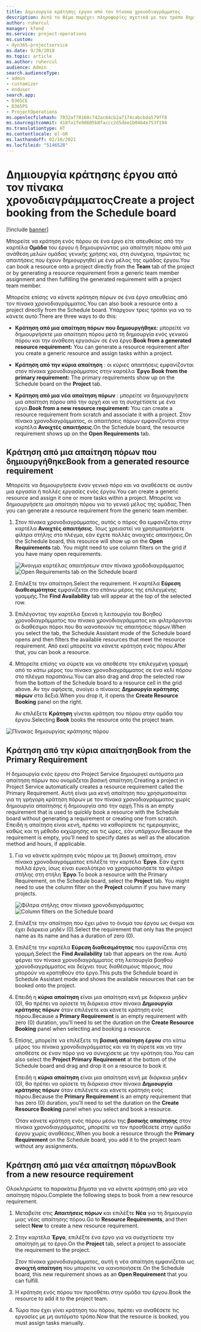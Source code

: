 ```yaml
---
title: Δημιουργία κράτησης έργου από τον πίνακα χρονοδιαγράμματος
description: Αυτό το θέμα παρέχει πληροφορίες σχετικά με τον τρόπο δημιουργίας μιας κράτησης έργου από τον πίνακα χρονοδιαγράμματος.
author: ruhercul
manager: kfend
ms.service: project-operations
ms.custom:
- dyn365-projectservice
ms.date: 9/26/2019
ms.topic: article
ms.author: ruhercul
audience: Admin
search.audienceType:
- admin
- customizer
- enduser
search.app:
- D365CE
- D365PS
- ProjectOperations
ms.openlocfilehash: 7032af78168c742ac64cb2a7174cabcbda579ff8
ms.sourcegitcommit: 418fa1fe9d605b8faccc2d5dee1b04b4e753f194
ms.translationtype: HT
ms.contentlocale: el-GR
ms.lasthandoff: 02/10/2021
ms.locfileid: "5146528"
---
```

# <a name="create-a-project-booking-from-the-schedule-board"></a><span data-ttu-id="ba7b6-103">Δημιουργία κράτησης έργου από τον πίνακα χρονοδιαγράμματος</span><span class="sxs-lookup"><span data-stu-id="ba7b6-103">Create a project booking from the Schedule board</span></span>

[!include [banner](../includes/psa-now-project-operations.md)]

<span data-ttu-id="ba7b6-104">Μπορείτε να κράτηση ενός πόρου σε ένα έργο είτε απευθείας από την καρτέλα **Ομάδα** του έργου ή δημιουργώντας μια απαίτηση πόρου από μια ανάθεση μελών ομάδας γενικής χρήσης και, στη συνέχεια, τηρώντας τις απαιτήσεις που έχουν δημιουργηθεί με ένα μέλος της ομάδας έργου.</span><span class="sxs-lookup"><span data-stu-id="ba7b6-104">You can book a resource onto a project directly from the **Team** tab of the project or by generating a resource requirement from a generic team member assignment and then fulfilling the generated requirement with a project team member.</span></span>

<span data-ttu-id="ba7b6-105">Μπορείτε επίσης να κάνετε κράτηση πόρων σε ένα έργο απευθείας από τον πίνακα χρονοδιαγράμματος.</span><span class="sxs-lookup"><span data-stu-id="ba7b6-105">You can also book a resource onto a project directly from the Schedule board.</span></span> <span data-ttu-id="ba7b6-106">Υπάρχουν τρεις τρόποι για να το κάνετε αυτό:</span><span class="sxs-lookup"><span data-stu-id="ba7b6-106">There are three ways to do this:</span></span>

- <span data-ttu-id="ba7b6-107">**Κράτηση από μια απαίτηση πόρων που δημιουργήθηκε**: μπορείτε να δημιουργήσετε μια απαίτηση πόρου μετά τη δημιουργία ενός γενικού πόρου και την ανάθεση εργασιών σε ένα έργο.</span><span class="sxs-lookup"><span data-stu-id="ba7b6-107">**Book from a generated resource requirement:** You can generate a resource requirement after you create a generic resource and assign tasks within a project.</span></span>

- <span data-ttu-id="ba7b6-108">**Κράτηση από την κύρια απαίτηση** : οι κύριες απαιτήσεις εμφανίζονται στον πίνακα χρονοδιαγράμματος στην καρτέλα **Έργο**.</span><span class="sxs-lookup"><span data-stu-id="ba7b6-108">**Book from the primary requirement:** The primary requirements show up on the Schedule board on the **Project** tab.</span></span> 

- <span data-ttu-id="ba7b6-109">**Κράτηση από μια νέα απαίτηση πόρων** : μπορείτε να δημιουργήσετε μια απαίτηση πόρου από την αρχή και να τη συσχετίσετε με ένα έργο.</span><span class="sxs-lookup"><span data-stu-id="ba7b6-109">**Book from a new resource requirement:** You can create a resource requirement from scratch and associate it with a project.</span></span> <span data-ttu-id="ba7b6-110">Στον πίνακα χρονοδιαγράμματος, οι απαιτήσεις πόρων εμφανίζονται στην καρτέλα **Ανοιχτές απαιτήσεις**.</span><span class="sxs-lookup"><span data-stu-id="ba7b6-110">On the Schedule board, the resource requirement shows up on the **Open Requirements** tab.</span></span>

## <a name="book-from-a-generated-resource-requirement"></a><span data-ttu-id="ba7b6-111">Κράτηση από μια απαίτηση πόρων που δημιουργήθηκε</span><span class="sxs-lookup"><span data-stu-id="ba7b6-111">Book from a generated resource requirement</span></span>

<span data-ttu-id="ba7b6-112">Μπορείτε να δημιουργήσετε έναν γενικό πόρο και να αναθέσετε σε αυτόν μια εργασία ή πολλές εργασίες ενός έργου.</span><span class="sxs-lookup"><span data-stu-id="ba7b6-112">You can create a generic resource and assign it one or more tasks within a project.</span></span> <span data-ttu-id="ba7b6-113">Μπορείτε να δημιουργήσετε μια απαίτηση πόρου για το γενικό μέλος της ομάδας.</span><span class="sxs-lookup"><span data-stu-id="ba7b6-113">Then you can generate a resource requirement from the generic team member.</span></span> 

1.  <span data-ttu-id="ba7b6-114">Στον πίνακα χρονοδιαγράμματος, αυτός ο πόρος θα εμφανίζεται στην καρτέλα **Ανοιχτές απαιτήσεις**. Ίσως χρειαστεί να χρησιμοποιήσετε φίλτρα στήλης στο πλέγμα, εάν έχετε πολλές ανοιχτές απαιτήσεις.</span><span class="sxs-lookup"><span data-stu-id="ba7b6-114">On the Schedule board, this resource will show up on the **Open Requirements** tab. You might need to use column filters on the grid if you have many open requirements.</span></span> 

    <span data-ttu-id="ba7b6-115">![Άνοιγμα καρτέλας απαιτήσεων στον πίνακα χροδοδιαγράμματος](media/FAQ-Project-Booking-Schedule-Board-1.png "Στιγμιότυπο οθόνης του πίνακα κρατήσεων και αναθέσεων")</span><span class="sxs-lookup"><span data-stu-id="ba7b6-115">![Open Requirements tab on the Schedule board](media/FAQ-Project-Booking-Schedule-Board-1.png "Screenshot of bookings and assignments table")</span></span>

2. <span data-ttu-id="ba7b6-116">Επιλέξτε την απαίτηση.</span><span class="sxs-lookup"><span data-stu-id="ba7b6-116">Select the requirement.</span></span> <span data-ttu-id="ba7b6-117">Η καρτέλα **Εύρεση διαθεσιμότητας** εμφανίζεται στο επάνω μέρος της επιλεγμένης γραμμής.</span><span class="sxs-lookup"><span data-stu-id="ba7b6-117">The **Find Availability** tab will appear at the top of the selected row.</span></span>
 
3. <span data-ttu-id="ba7b6-118">Επιλέγοντας την καρτέλα ξεκινά η λειτουργία του Βοηθού χρονοδιαγράμματος του πίνακα χρονοδιαγράμματος και φιλτράρονται οι διαθέσιμοι πόροι που θα ικανοποιούν τις απαιτήσεις πόρων.</span><span class="sxs-lookup"><span data-stu-id="ba7b6-118">When you select the tab, the Schedule Assistant mode of the Schedule board opens and then filters the available resources that meet the resource requirement.</span></span> <span data-ttu-id="ba7b6-119">Από εκεί μπορείτε να κάνετε κράτηση ενός πόρου.</span><span class="sxs-lookup"><span data-stu-id="ba7b6-119">After that, you can book a resource.</span></span>

4. <span data-ttu-id="ba7b6-120">Μπορείτε επίσης να σύρετε και να αποθέστε την επιλεγμένη γραμμή από το κάτω μέρος του πίνακα χρονοδιαγράμματος σε ένα κελί πόρου στο πλέγμα παραπάνω.</span><span class="sxs-lookup"><span data-stu-id="ba7b6-120">You can also drag and drop the selected row from the bottom of the Schedule board to a resource cell in the grid above.</span></span> <span data-ttu-id="ba7b6-121">Αν την αφήσετε, ανοίγει ο πίνακας **Δημιουργία κράτησης πόρων** στα δεξιά.</span><span class="sxs-lookup"><span data-stu-id="ba7b6-121">When you drop it, it opens the **Create Resource Booking** panel on the right.</span></span>

    <span data-ttu-id="ba7b6-122">Αν επιλέξετε **Κράτηση** γίνεται κράτηση του πόρου στην ομάδα του έργου.</span><span class="sxs-lookup"><span data-stu-id="ba7b6-122">Selecting **Book** books the resource onto the project team.</span></span>

![Πίνακας δημιουργίας κράτησης πόρου](media/FAQ-Project-Booking-Schedule-Board-6.png "")
 

## <a name="book-from-the-primary-requirement"></a><span data-ttu-id="ba7b6-124">Κράτηση από την κύρια απαίτηση</span><span class="sxs-lookup"><span data-stu-id="ba7b6-124">Book from the Primary Requirement</span></span>

<span data-ttu-id="ba7b6-125">Η δημιουργία ενός έργου στο Project Service δημιουργεί αυτόματα μια απαίτηση πόρων που ονομάζεται βασική απαίτηση.</span><span class="sxs-lookup"><span data-stu-id="ba7b6-125">Creating a project in Project Service automatically creates a resource requirement called the Primary Requirement.</span></span> <span data-ttu-id="ba7b6-126">Αυτή είναι μια κενή απαίτηση που χρησιμοποιείται για τη γρήγορη κράτηση πόρων με τον πίνακα χρονοδιαγράμματος χωρίς δημιουργία απαίτησης ή δημιουργία από την αρχή.</span><span class="sxs-lookup"><span data-stu-id="ba7b6-126">This is an empty requirement that is used to quickly book a resource with the Schedule board without generating a requirement or creating one from scratch.</span></span> <span data-ttu-id="ba7b6-127">Επειδή η απαίτηση είναι κενή, πρέπει να καθορίσετε τις ημερομηνίες, καθώς και τη μέθοδο εκχώρησης και τις ώρες, εάν υπάρχουν.</span><span class="sxs-lookup"><span data-stu-id="ba7b6-127">Because the requirement is empty, you’ll need to specify dates as well as the allocation method and hours, if applicable.</span></span> 

1. <span data-ttu-id="ba7b6-128">Για να κάνετε κράτηση ενός πόρου με τη βασική απαίτηση, στον πίνακα χρονοδιαγράμματος επιλέξτε την καρτέλα **Έργο**. Εάν έχετε πολλά έργα, ίσως είναι ευκολότερο να χρησιμοποιήσετε τα φίλτρα στήλης στη στήλη **Έργο**.</span><span class="sxs-lookup"><span data-stu-id="ba7b6-128">To book a resource with the Primary Requirement, on the Schedule board, select the **Project** tab. You might need to use the column filter on the **Project** column if you have many projects.</span></span>

   <span data-ttu-id="ba7b6-129">![Φίλτρα στήλης στον πίνακα χρονοδιαγράμματος](media/FAQ-Project-Booking-Schedule-Board-2.png "Στιγμιότυπο οθόνης του πίνακα κρατήσεων και αναθέσεων")</span><span class="sxs-lookup"><span data-stu-id="ba7b6-129">![Column filters on the Schedule board](media/FAQ-Project-Booking-Schedule-Board-2.png "Screenshot of bookings and assignments table")</span></span>

2. <span data-ttu-id="ba7b6-130">Επιλέξτε την απαίτηση που έχει μόνο το όνομα του έργου ως όνομα και έχει διάρκεια μηδέν (0).</span><span class="sxs-lookup"><span data-stu-id="ba7b6-130">Select the requirement that only has the project name as its name and has a duration of zero (0).</span></span>

3. <span data-ttu-id="ba7b6-131">Επιλέξτε την καρτέλα **Εύρεση διαθεσιμότητας** που εμφανίζεται στη γραμμή.</span><span class="sxs-lookup"><span data-stu-id="ba7b6-131">Select the **Find Availability** tab that appears on the row.</span></span> <span data-ttu-id="ba7b6-132">Αυτό φέρνει τον πίνακα χρονοδιαγράμματος στη λειτουργία βοηθού χρονοδιαγράμματος και δείχνει τους διαθέσιμους πόρους, που μπορούν να κρατηθούν στο έργο.</span><span class="sxs-lookup"><span data-stu-id="ba7b6-132">This puts the Schedule board in Schedule Assistant mode and shows the available resources that can be booked onto the project.</span></span>

4. <span data-ttu-id="ba7b6-133">Επειδή η **κύρια απαίτηση** είναι μια απαίτηση κενή με διάρκεια μηδέν (0), θα πρέπει να ορίσετε τη διάρκεια στον πίνακα **Δημιουργία κράτησης πόρων** όταν επιλέγετε και κάνετε κράτηση ενός πόρου.</span><span class="sxs-lookup"><span data-stu-id="ba7b6-133">Because a **Primary Requirement** is an empty requirement with zero (0) duration, you’ll need to set the duration on the **Create Resource Booking** panel when selecting and booking a resource.</span></span>

5. <span data-ttu-id="ba7b6-134">Επίσης, μπορείτε να επιλέξετε τη **βασική απαίτηση έργου** στο κάτω μέρος του πίνακα χρονοδιαγράμματος και να τη σύρετε και να την αποθέστε σε έναν πόρο για να συνεχίσετε με την κράτηση του.</span><span class="sxs-lookup"><span data-stu-id="ba7b6-134">You can also select the **Project Primary Requirement** at the bottom of the Schedule board and drag and drop it on a resource to book it.</span></span>
 
    <span data-ttu-id="ba7b6-135">Επειδή η **κύρια απαίτηση** είναι μια απαίτηση κενή με διάρκεια μηδέν (0), θα πρέπει να ορίσετε τη διάρκεια στον πίνακα **Δημιουργία κράτησης πόρων** όταν επιλέγετε και κάνετε κράτηση ενός πόρου.</span><span class="sxs-lookup"><span data-stu-id="ba7b6-135">Because the **Primary Requirement** is an empty requirement that has zero (0) duration, you’ll need to set the duration on the **Create Resource Booking** panel when you select and book a resource.</span></span>
 
    <span data-ttu-id="ba7b6-136">Όταν κάνετε κράτηση ενός πόρου μέσω της **βασικής απαίτησης** στον πίνακα χρονοδιαγράμματος, μπορείτε να τον προσθέσετε στην ομάδα έργου χωρίς αναθέσεις.</span><span class="sxs-lookup"><span data-stu-id="ba7b6-136">When you book a resource through the **Primary Requirement** on the Schedule board, you add it to the project team without any assignments.</span></span>
 
## <a name="book-from-a-new-resource-requirement"></a><span data-ttu-id="ba7b6-137">Κράτηση από μια νέα απαίτηση πόρων</span><span class="sxs-lookup"><span data-stu-id="ba7b6-137">Book from a new resource requirement</span></span>
<span data-ttu-id="ba7b6-138">Ολοκληρώστε τα παρακάτω βήματα για να κάνετε κράτηση από μια νέα απαίτηση πόρου.</span><span class="sxs-lookup"><span data-stu-id="ba7b6-138">Complete the following steps to book from a new resource requirement.</span></span> 

1. <span data-ttu-id="ba7b6-139">Μεταβείτε στις **Απαιτήσεις πόρων** και επιλέξτε **Νέα** για τη δημιουργία μιας νέας απαίτησης πόρου.</span><span class="sxs-lookup"><span data-stu-id="ba7b6-139">Go to **Resource Requirements**, and then select **New** to create a new resource requirement.</span></span>

2. <span data-ttu-id="ba7b6-140">Στην καρτέλα **Έργο**, επιλέξτε ένα έργο για να συσχετίσετε την απαίτηση με το έργο.</span><span class="sxs-lookup"><span data-stu-id="ba7b6-140">On the **Project** tab, select a project to associate the requirement to the project.</span></span>
 
    <span data-ttu-id="ba7b6-141">Στον πίνακα χρονοδιαγράμματος, αυτή η νέα απαίτηση εμφανίζεται ως **ανοιχτή απαίτηση** που μπορείτε να ικανοποιήσετε.</span><span class="sxs-lookup"><span data-stu-id="ba7b6-141">On the Schedule board, this new requirement shows as an **Open Requirement** that you can fulfill.</span></span>

3. <span data-ttu-id="ba7b6-142">Η κράτηση ενός πόρου τον προσθέτει στην ομάδα του έργου.</span><span class="sxs-lookup"><span data-stu-id="ba7b6-142">Book the resource to add it to the project team.</span></span>

4. <span data-ttu-id="ba7b6-143">Τώρα που έχει γίνει κράτηση του πόρου, πρέπει να αναθέσετε τις εργασίες με μη αυτόματο τρόπο.</span><span class="sxs-lookup"><span data-stu-id="ba7b6-143">Now that the resource is booked, you must assign tasks manually.</span></span>

